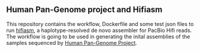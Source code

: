 ## Human Pan-Genome project and Hifiasm 

This repository contains the workflow, Dockerfile and some test json files to run [hifiasm](https://github.com/chhylp123/hifiasm), a haplotype-resolved de novo assembler for PacBio Hifi reads. The workflow is going to be used in generating the inital assemblies of the samples sequenced by [Human Pan-Genome Project](https://humanpangenome.org/).
